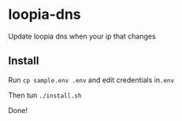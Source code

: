# loopia-dns
Update loopia dns when your ip that changes

## Install

Run `cp sample.env .env` and edit credentials in`.env`

Then tun `./install.sh`

Done!


